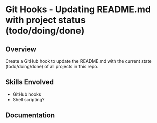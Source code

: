 # Git Hooks - Updating README.md with project status (todo/doing/done)

## Overview

Create a GitHub hook to update the README.md with the current state (todo/doing/done) of all projects in this repo.

## Skills Envolved

* GitHub hooks
* Shell scripting?

## Documentation

